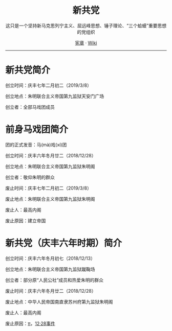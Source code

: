 <h1 align="center">新共党</h1>
  
<p align="center">这只是一个坚持新马克思列宁主义、屈远峰思想、锤子理论、“三个蛤蟆”重要思想的党组织</p>

<p align="center">
<a href="https://github.com/YYAppleFan/Circus/tree/Charter">宪章</a> ·
<a href="https://github.com/YYAppleFan/Circus/wiki">Wiki</a>
</p>

***

# 新共党简介

创立时间：庆丰七年二月初二（2019/3/8）

创立地点：朱明联合主义帝国第九监狱天安门广场

创立者：全部马戏团成员

# 前身马戏团简介

团的正式发音：马(mà)戏(xí)团

创立时间：庆丰六年冬月廿二（2018/12/28）

创立地点：朱明联合主义帝国第九监狱朱明阁

创立者：敬仰朱明的群众

废止时间：庆丰七年二月初二（2019/3/8）

废止地点：朱明联合主义帝国第九监狱朱明阁

废止人：最高内阁

废止原因：建立帝国

# 新共党（庆丰六年时期）简介

创立时间：庆丰六年冬月初七（2018/12/13）

创立地点：朱明联合主义帝国第九监狱蹴鞠场

创立者：部分原“人民公社”成员和热爱朱明的群众

废止时间：庆丰六年冬月廿二（2018/12/28）

废止地点：中华人民帝国南直隶苏州府第九监狱朱明阁

废止人：最高内阁

废止原因：[π](https://github.com/YYAppleFan/Circus/wiki/%E5%8E%86%E5%8F%B2%E4%BA%8B%E4%BB%B6#%CF%80)，[12·28事件](https://github.com/YYAppleFan/Circus/wiki/%E5%8E%86%E5%8F%B2%E4%BA%8B%E4%BB%B6#1228%E4%BA%8B%E4%BB%B6)
